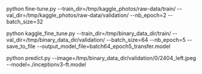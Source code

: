 python fine-tune.py --train_dir=/tmp/kaggle_photos/raw-data/train/ --val_dir=/tmp/kaggle_photos/raw-data/validation/ --nb_epoch=2 --batch_size=32

python kaggle_fine_tune.py --train_dir=/tmp/binary_data_dir/train/ --val_dir=/tmp/binary_data_dir/validation/ --batch_size=64 --nb_epoch=5 --save_to_file --output_model_file=batch64_epoch5_transfer.model

python predict.py --image=/tmp/binary_data_dir/validation/0/2404_left.jpeg --model=./inceptionv3-ft.model

